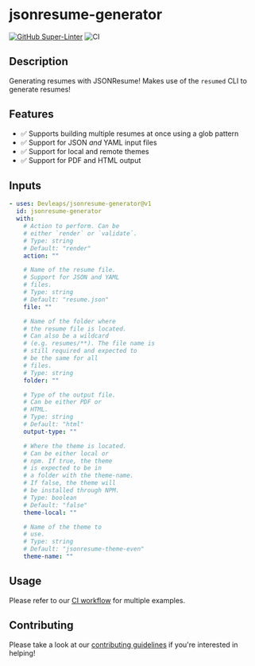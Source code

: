 # jsonresume-generator

[![GitHub Super-Linter](https://github.com/Devleaps/jsonresume-generator/actions/workflows/linter.yml/badge.svg)](https://github.com/super-linter/super-linter)
![CI](https://github.com/Devleaps/jsonresume-generator/actions/workflows/ci.yml/badge.svg)

## Description

Generating resumes with JSONResume! Makes use of the `resumed` CLI to generate resumes!

## Features

- :white_check_mark: Supports building multiple resumes at once using a glob pattern
- :white_check_mark: Support for JSON _and_ YAML input files
- :white_check_mark: Support for local and remote themes
- :white_check_mark: Support for PDF and HTML output

## Inputs

<!-- AUTO-DOC-INPUT:START - Do not remove or modify this section -->

```yaml
- uses: Devleaps/jsonresume-generator@v1
  id: jsonresume-generator
  with:
    # Action to perform. Can be
    # either `render` or `validate`.
    # Type: string
    # Default: "render"
    action: ""

    # Name of the resume file.
    # Support for JSON and YAML
    # files.
    # Type: string
    # Default: "resume.json"
    file: ""

    # Name of the folder where
    # the resume file is located.
    # Can also be a wildcard
    # (e.g. resumes/**). The file name is
    # still required and expected to
    # be the same for all
    # files.
    # Type: string
    folder: ""

    # Type of the output file.
    # Can be either PDF or
    # HTML.
    # Type: string
    # Default: "html"
    output-type: ""

    # Where the theme is located.
    # Can be either local or
    # npm. If true, the theme
    # is expected to be in
    # a folder with the theme-name.
    # If false, the theme will
    # be installed through NPM.
    # Type: boolean
    # Default: "false"
    theme-local: ""

    # Name of the theme to
    # use.
    # Type: string
    # Default: "jsonresume-theme-even"
    theme-name: ""
```

<!-- AUTO-DOC-INPUT:END -->

## Usage

Please refer to our [CI workflow](.github/workflows/ci.yml) for multiple examples.

## Contributing

Please take a look at our [contributing guidelines](CONTRIBUTING.md) if you're interested in helping!
